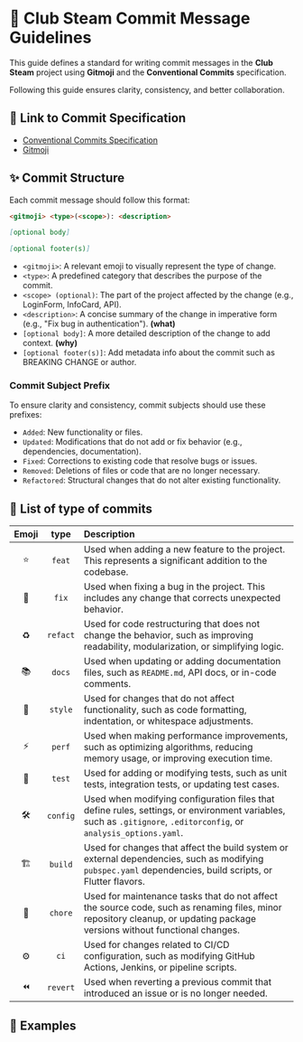 # 📜 Club Steam Commit Message Guidelines

This guide defines a standard for writing commit messages in the **Club Steam** project using **Gitmoji** and the **Conventional Commits** specification.  

Following this guide ensures clarity, consistency, and better collaboration.

## 📌 Link to Commit Specification

- [Conventional Commits Specification](https://github.com/RazFernandez/club_steam_app)  
- [Gitmoji](https://gitmoji.dev)  

## ✨ Commit Structure

Each commit message should follow this format:

```md
<gitmoji> <type>(<scope>): <description>

[optional body]

[optional footer(s)]
```

- `<gitmoji>`: A relevant emoji to visually represent the type of change.
- `<type>`: A predefined category that describes the purpose of the commit.
- `<scope> (optional)`: The part of the project affected by the change (e.g., LoginForm, InfoCard, API).
- `<description>`: A concise summary of the change in imperative form (e.g., "Fix bug in authentication"). **(what)**
- `[optional body]`: A more detailed description of the change to add context. **(why)**
- `[optional footer(s)]`: Add metadata info about the commit such as BREAKING CHANGE or author.

### Commit Subject Prefix
To ensure clarity and consistency, commit subjects should use these prefixes:
- `Added`: New functionality or files.
- `Updated`: Modifications that do not add or fix behavior (e.g., dependencies, documentation).
- `Fixed`: Corrections to existing code that resolve bugs or issues.
- `Removed`: Deletions of files or code that are no longer necessary.
- `Refactored`: Structural changes that do not alter existing functionality.

## 📖 List of type of commits

| Emoji | type | Description|
| :-----: | :----: | :---------- |
| ⭐ | `feat` | Used when adding a new feature to the project. This represents a significant addition to the codebase. |
| 🐛 | `fix` | Used when fixing a bug in the project. This includes any change that corrects unexpected behavior. |
| ♻️ | `refact` | Used for code restructuring that does not change the behavior, such as improving readability, modularization, or simplifying logic. |
| 📚 | `docs` | Used when updating or adding documentation files, such as `README.md`, API docs, or in-code comments. |
| 🎨 | `style` |Used for changes that do not affect functionality, such as code formatting, indentation, or whitespace adjustments. |
| ⚡ | `perf` | Used when making performance improvements, such as optimizing algorithms, reducing memory usage, or improving execution time. |
| 🧪 | `test` | Used for adding or modifying tests, such as unit tests, integration tests, or updating test cases. |
| 🛠 | `config` | Used when modifying configuration files that define rules, settings, or environment variables, such as `.gitignore`, `.editorconfig`, or `analysis_options.yaml`. |
| 🏗 | `build` | Used for changes that affect the build system or external dependencies, such as modifying `pubspec.yaml` dependencies, build scripts, or Flutter flavors. |
| 🔧 | `chore` | Used for maintenance tasks that do not affect the source code, such as renaming files, minor repository cleanup, or updating package versions without functional changes. |
| ⚙️ | `ci` | Used for changes related to CI/CD configuration, such as modifying GitHub Actions, Jenkins, or pipeline scripts. |
| ⏪ | `revert` | Used when reverting a previous commit that introduced an issue or is no longer needed. |

## 📝 Examples





